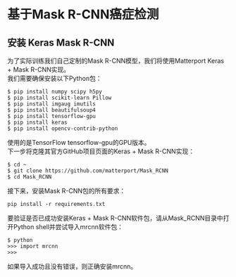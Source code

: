 # 基于Mask R-CNN癌症检测
## 安装 Keras Mask R-CNN
为了实际训练我们自己定制的Mask R-CNN模型，我们将使用Matterport Keras + Mask R-CNN实现。<br>
我们需要确保安装以下Python包：<br>
```
$ pip install numpy scipy h5py
$ pip install scikit-learn Pillow
$ pip install imgaug imutils
$ pip install beautifulsoup4
$ pip install tensorflow-gpu
$ pip install keras
$ pip install opencv-contrib-python
```
使用的是TensorFlow tensorflow-gpu的GPU版本。 <br>
下一步将克隆其官方GitHub项目页面的Keras + Mask R-CNN实现：<br>
```
$ cd ~
$ git clone https://github.com/matterport/Mask_RCNN
$ cd Mask_RCNN
```
接下来，安装Mask R-CNN包的所有要求：<br>
```
pip install -r requirements.txt
```
要验证是否已成功安装Keras + Mask R-CNN软件包，请从Mask_RCNN目录中打开Python shell并尝试导入mrcnn软件包：<br>
```
$ python
>>> import mrcnn
>>>
```
如果导入成功且没有错误，则正确安装mrcnn。<br>
